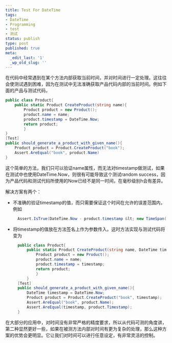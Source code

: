 ```yaml
---
title: Test For DateTime
tags:
- DateTime
- Programming
- test
- 测试
status: publish
type: post
published: true
meta:
  _edit_last: '1'
  _wp_old_slug: ''
---
```

在代码中经常遇到在某个方法内部获取当前时间，并对时间进行一定处理。这往往会使测试遇到困难，因为在测试中无法准确获取产品代码内部的当前时间。例如下面的产品与测试代码，

```csharp
public class Product{
    public static Product CreateProduct(string name){
        Product product = new Product();
        product.name = name;
        product.timestamp = DateTime.Now;
        return product;
        }
}
[Test]
public should_generate_a_product_with_given_name(){
    Product product = Product.CreateProduct("book");
    Assert.AreEqual("book", product.Name)
}
```
这个简单的方法，我们只可以验证name属性，而无法对timestamp做测试，如果在测试中也使用DateTime.Now，则很有可能导致这个测试random success，因为产品代码和测试代码所使用的Now已经不是同一时间，在毫秒级别h会有差异。

解决方案有两个：

* 不准确的验证timestamp的值，而只需要保证这个时间在允许的误差范围内，例如

  ```csharp
    Assert.IsTrue(DateTime.Now - product.timestamp &lt; new TimeSpan(0, 0, 1) );
  ```

* 将timestamp的值放在方法签名上作为参数传入。这时方法实现与测试代码将变为

  ```csharp
    public class Product{
        public static Product CreateProduct(string name, DateTime timestamp){
            Product product = new Product();
            product.name = name;
            product.timestamp = timestamp;
            return product;
            }
        }
    [Test]
    public should_generate_a_product_with_given_name(){
        DateTime timestamp = DateTime.Now;
        Product product = Product.CreateProduct("book", timestamp);
        Assert.AreEqual("book", product.Name);
        Assert.AreEqual(timestamp, product.Timestamp);
    }
  ```
在大部分的应用中，对时间没有非常严格的精度要求，所以从代码可测的角度讲，第二种显然更好一些，如果在被测方法内部对时间有更为复杂的处理，那么这种方案的优势会更明显。它让我们对时间可以进行任意设定，有非常灵活的控制。